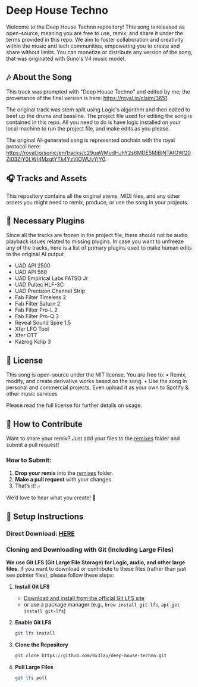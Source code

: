 # Deep House Techno

Welcome to the Deep House Techno repository! This song is released as open-source, meaning you are free to use, remix, and share it under the terms provided in this repo. We aim to foster collaboration and creativity within the music and tech communities, empowering you to create and share without limits. You can monetize or distribute any version of the song, that was originated with Suno's V4 music model.

## 🎶 About the Song

This track was prompted with "Deep House Techno" and edited by me; the provenance of the final version is here: https://royal.io/claim/3651.

The original track was stem split using Logic's algorithm and then edited to beef up the drums and bassline. The project file used for editing the song is contained in this repo. All you need to do is have logic installed on your local machine to run the project file, and make edits as you please.

The original AI-generated song is represented onchain with the royal protocol here: https://royal.io/sonic/en/tracks/c29uaWMudHJhY2s6MDE5MjBiNTAtOWQ0Zi03ZjY0LWI4MzgtYTk4YzViOWUyYjY0.

## 🎧 Tracks and Assets

This repository contains all the original stems, MIDI files, and any other assets you might need to remix, produce, or use the song in your projects.

## 🔌 Necessary Plugins

Since all the tracks are frozen in the project file, there should not be audio playback issues related to missing plugins. In case you want to unfreeze any of the tracks, here is a list of primary plugins used to make human edits to the original AI output

- UAD API 2500
- UAD API 560 
- UAD Empirical Labs FATSO Jr
- UAD Pultec HLF-3C
- UAD Precision Channel Strip
- Fab Filter Timeless 2
- Fab Filter Saturn 2
- Fab Filter Pro-L 2
- Fab Filter Pro-Q 3
- Reveal Sound Spire 1.5
- Xfer LFO Tool
- Xfer OTT
- Kazrog Kclip 3

## 📜 License

This song is open-source under the MIT license. You are free to: • Remix, modify, and create derivative works based on the song. • Use the song in personal and commercial projects. Even upload it as your own to Spotify & other music services

Please read the full license for further details on usage.

## 🚀 How to Contribute  

Want to share your remix? Just add your files to the [remixes](https://github.com/0x3lau/deep-house-techno/tree/main/remixes) folder and submit a pull request!  

### How to Submit:  
1. **Drop your remix** into the [remixes](https://github.com/0x3lau/deep-house-techno/tree/main/remixes) folder.  
2. **Make a pull request** with your changes.  
3. That’s it! 🎶  

We’d love to hear what you create! 🚀  

## 🔧 Setup Instructions

### Direct Download: [HERE](https://www.dropbox.com/scl/fo/tbrhtj7ofti0a5vi1cgwj/AGEGQOqXHsBRwGnJZ8pFw8w?rlkey=qucscguwofgy81rykavijkyt3&dl=0)

### Cloning and Downloading with Git (Including Large Files) 

**We use Git LFS (Git Large File Storage) for Logic, audio, and other large files.** If you want to download or contribute to these files (rather than just see pointer files), please follow these steps:

1. **Install Git LFS**  
   - [Download and install from the official Git LFS site](https://git-lfs.github.com/)  
   - or use a package manager (e.g., `brew install git-lfs`, `apt-get install git-lfs`)

2. **Enable Git LFS**  
   ```bash
   git lfs install
   ```

3. **Clone the Repository**  
   ```bash
   git clone https://github.com/0x3lau/deep-house-techno.git
   ```

4. **Pull Large Files**  
   ```bash
   git lfs pull
   ```

